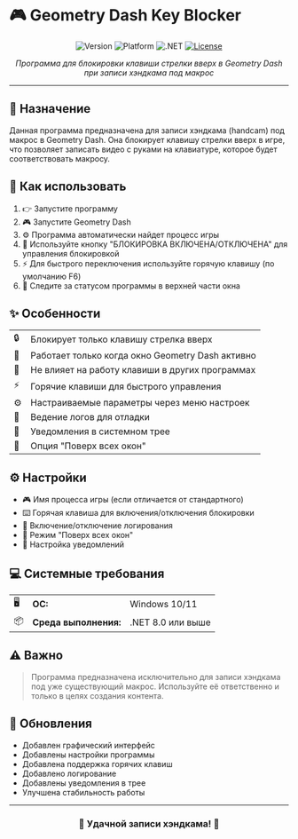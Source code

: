 # 🎮 Geometry Dash Key Blocker

<div align="center">

![Version](https://img.shields.io/badge/version-1.0-blue.svg?style=for-the-badge)
![Platform](https://img.shields.io/badge/platform-windows%2010%2F11-lightgrey.svg?style=for-the-badge)
![.NET](https://img.shields.io/badge/.NET-8.0+-512BD4?style=for-the-badge&logo=dotnet)
[![License](https://img.shields.io/badge/license-MIT-green.svg?style=for-the-badge)](LICENSE)


*Программа для блокировки клавиши стрелки вверх в Geometry Dash при записи хэндкама под макрос*

</div>

---

## 📝 Назначение

Данная программа предназначена для записи хэндкама (handcam) под макрос в Geometry Dash. Она блокирует клавишу стрелки вверх в игре, что позволяет записать видео с руками на клавиатуре, которое будет соответствовать макросу.

## 🚀 Как использовать

1. 👉 Запустите программу
2. 🎮 Запустите Geometry Dash
3. ⚙️ Программа автоматически найдет процесс игры
4. 🔄 Используйте кнопку "БЛОКИРОВКА ВКЛЮЧЕНА/ОТКЛЮЧЕНА" для управления блокировкой
5. ⚡ Для быстрого переключения используйте горячую клавишу (по умолчанию F6)
6. 🎯 Следите за статусом программы в верхней части окна

## ✨ Особенности

<table>
  <tr>
    <td>🔒</td>
    <td>Блокирует только клавишу стрелка вверх</td>
  </tr>
  <tr>
    <td>🎯</td>
    <td>Работает только когда окно Geometry Dash активно</td>
  </tr>
  <tr>
    <td>🔄</td>
    <td>Не влияет на работу клавиши в других программах</td>
  </tr>
  <tr>
    <td>⚡</td>
    <td>Горячие клавиши для быстрого управления</td>
  </tr>
  <tr>
    <td>⚙️</td>
    <td>Настраиваемые параметры через меню настроек</td>
  </tr>
  <tr>
    <td>📝</td>
    <td>Ведение логов для отладки</td>
  </tr>
  <tr>
    <td>🔔</td>
    <td>Уведомления в системном трее</td>
  </tr>
  <tr>
    <td>📌</td>
    <td>Опция "Поверх всех окон"</td>
  </tr>
</table>

## ⚙️ Настройки

- 🎮 Имя процесса игры (если отличается от стандартного)
- ⌨️ Горячая клавиша для включения/отключения блокировки
- 📝 Включение/отключение логирования
- 📌 Режим "Поверх всех окон"
- 🔔 Настройка уведомлений

## 💻 Системные требования

<table>
  <tr>
    <td>🖥️</td>
    <td><b>ОС:</b></td>
    <td>Windows 10/11</td>
  </tr>
  <tr>
    <td>📦</td>
    <td><b>Среда выполнения:</b></td>
    <td>.NET 8.0 или выше</td>
  </tr>
</table>

## ⚠️ Важно

> Программа предназначена исключительно для записи хэндкама под уже существующий макрос. Используйте её ответственно и только в целях создания контента.

## 🔄 Обновления

- Добавлен графический интерфейс
- Добавлены настройки программы
- Добавлена поддержка горячих клавиш
- Добавлено логирование
- Добавлены уведомления в трее
- Улучшена стабильность работы

---

<div align="center">

### 🌟 Удачной записи хэндкама! 🌟

</div> 
